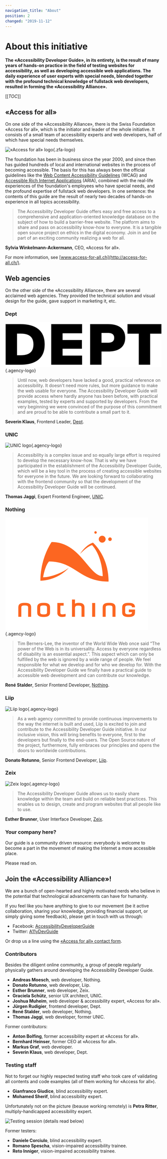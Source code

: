```yaml
---
navigation_title: "About"
position: 2
changed: "2019-11-12"
---
```


# About this initiative

**The «Accessibility Developer Guide», in its entirety, is the result of many years of hands-on practice in the field of testing websites for accessibility, as well as developing accessible web applications. The daily experience of user experts with special needs, blended together with the profound technical knowledge of fullstack web developers, resulted in forming the «Accessibility Alliance».**

[[_TOC_]]

## «Access for all»

On one side of the «Accessibility Alliance», there is the Swiss Foundation «Access for all», which is the initiator and leader of the whole initiative. It consists of a small team of accessibility experts and web developers, half of which have special needs themselves.

![«Access for all» logo](_media/zfa.png){.zfa-logo}

The foundation has been in business since the year 2000, and since then has guided hundreds of local and international websites in the process of becoming accessible. The basis for this has always been the official guidelines like the [Web Content Accessibility Guidelines](https://www.w3.org/WAI/standards-guidelines/wcag/) (WCAG) and [Accessible Rich Internet Applications](https://www.w3.org/TR/html-aria/) (ARIA), combined with the real-life experiences of the foundation's employees who have special needs, and the profound expertise of fullstack web developers. In one sentence: the contents of this guide are the result of nearly two decades of hands-on experience in all topics accessibility.

> The Accessibility Developer Guide offers easy and free access to a comprehensive and application-oriented knowledge database on the subject of how to build a barrier-free website. The platform aims to share and pass on accessibility know-how to everyone. It is a tangible open source project on ethics in the digital economy. Join in and be part of an exciting community realizing a web for all.

**Sylvia Winkelmann-Ackermann**, CEO, «Access for all».

For more information, see [www.access-for-all.ch](http://access-for-all.ch/).

## Web agencies

On the other side of the «Accessibility Alliance», there are several acclaimed web agencies. They provided the technical solution and visual design for the guide, gave support in marketing it, etc.

### Dept

![Dept logo](_media/dept.png){.agency-logo}

> Until now, web developers have lacked a good, practical reference on accessibility. It doesn't need more rules, but more guidance to make the web usable for everyone. The Accessibility Developer Guide will provide access where hardly anyone has been before, with practical examples, tested by experts and supported by developers. From the very beginning we were convinced of the purpose of this commitment and are proud to be able to contribute a small part to it.

**Severin Klaus**, Frontend Leader, [Dept](https://www.deptagency.com/).

### UNIC

![UNIC logo](_media/unic.png){.agency-logo}

> Accessibility is a complex issue and so equally large effort is required to develop the necessary know-how. That is why we have participated in the establishment of the Accessibility Developer Guide, which will be a key tool in the process of creating accessible websites for everyone in the future. We are looking forward to collaborating with the frontend community so that the development of the Accessibility Developer Guide will be continued.

**Thomas Jaggi**, Expert Frontend Engineer, [UNIC](https://www.unic.com/).

### Nothing

![Nothing logo](_media/nothing.png){.agency-logo}

> Tim Berners-Lee, the inventor of the World Wide Web once said “The power of the Web is in its universality. Access by everyone regardless of disability is an essential aspect.”. This aspect which can only be fulfilled by the web is ignored by a wide range of people. We feel responsible for what we develop and for who we develop for. With the Accessibility Developer Guide we finally have a practical guide to accessible web development and can contribute our knowledge.

**René Stalder**, Senior Frontend Developer, [Nothing](https://www.nothing.ch/).

### Liip

![Liip logo](_media/liip.png){.agency-logo}

> As a web agency committed to provide continuous improvements to the way the internet is built and used, Liip is excited to join and contribute to the Accessibility Developer Guide initiative. In our inclusive vision, this will bring benefits to everyone, first to the developers but finally to the end-users. The Open Source nature of the project, furthermore, fully embraces our principles and opens the doors to worldwide contributions.

**Donato Rotunno**, Senior Frontend Developer, [Liip](https://www.liip.ch/en).

### Zeix

![Zeix logo](_media/zeix.png){.agency-logo}

> The Accessibility Developer Guide allows us to easily share knowledge within the team and build on reliable best practices. This enables us to design, create and program websites that all people like to use.

**Esther Brunner**, User Interface Developer, [Zeix](https://zeix.com/).

### Your company here?

Our guide is a community driven resource: everybody is welcome to become a part in the movement of making the Internet a more accessible place.

Please read on.

## Join the «Accessibility Alliance»!

We are a bunch of open-hearted and highly motivated nerds who believe in the potential that technological advancements can have for humanity.

If you feel like you have anything to give to our movement (be it active collaboration, sharing your knowledge, providing financial support, or simply giving some feedback), please get in touch with us through:

- Facebook: [AccessibilityDeveloperGuide](https://www.facebook.com/AccessibilityDeveloperGuide)
- Twitter: [A11yDevGuide](https://twitter.com/A11yDevGuide)

Or drop us a line using the [«Access for all» contact form](http://access-for-all.ch/en/contact.html).

### Contributors

Besides the diligent online community, a group of people regularly physically gathers around developing the Accessibility Developer Guide.

<!-- ![The core team working on the Accessibility Developer Guide (details read below)](_media/core-team.jpg) -->

- **Andreas Moesch**, web developer, Nothing.
- **Donato Rotunno**, web developer, Liip.
- **Esther Brunner**, web developer, Zeix.
- **Graciela Schütz**, senior UX architect, UNIC.
- **Joshua Muheim**, web developer & accessibility expert, «Access for all».
- **Jürgen Rudigier**, frontend developer, Dept.
- **René Stalder**, web developer, Nothing.
- **Thomas Jaggi**, web developer, former UNIC.

Former contributors:

- **Anton Bolfing**, former accessibility expert at «Access for all».
- **Bernhard Heinser**, former CEO at «Access for all».
- **Markus Graf**, web developer.
- **Severin Klaus**, web developer, Dept.

### Testing staff

Not to forget our highly respected testing staff who took care of validating all contents and code examples (all of them working for «Access for all»).

- **Gianfranco Giudice**, blind accessibility expert.
- **Mohamed Sherif**, blind accessibility expert.

Unfortunately not on the picture (beause working remotely) is **Petra Ritter**, multiply-handicapped accessibility expert.

![Testing session (details read below)](_media/testing-team.jpg)

Former testers:

- **Daniele Corciulo**, blind accessibility expert.
- **Romano Spescha**, vision-impaired accessibility trainee.
- **Reto Inniger**, vision-impaired accessibility trainee.
